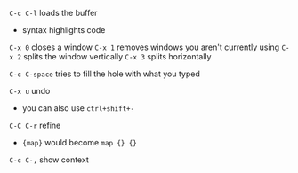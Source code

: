 
`C-c C-l` loads the buffer
- syntax highlights code

`C-x 0` closes a window
`C-x 1` removes windows you aren't currently using
`C-x 2` splits the window vertically
`C-x 3` splits horizontally

`C-c C-space` tries to fill the hole with what you typed

`C-x u` undo
- you can also use `ctrl+shift+-`

`C-C C-r` refine
- `{map}` would become `map {} {}`

`C-c C-,` show context